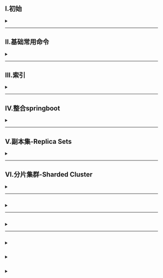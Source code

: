## I.初始

<details>
<summary> </summary>

### 简介
- MongoDB是一个高性能、无模式的文档型数据库，当初的设计就是用于简化开发和方便扩展，是NoSQL数据库产品的一种


### 应用场景
- 对象数据库高并发读写需求
- 对海量数据的高效率储存和访问需求
- 对数据库的高可扩展性和高可用性需求

### 启动与连接

**启动**
bin目录下执行
- `mongod --dbpath=数据存储路径`
- `mongod --config=conf配置文件路径`，配置文件必须配置数据存储路径

**Shell连接**
bin目录下执行
- `mongosh [--host <ip>] [--port <port>]` 

</details>

---

## II.基础常用命令

<details>
<summary> </summary>

### 数据库操作

| 命令              | 作用                                      |
| ----------------- | ----------------------------------------- |
| use 数据库名称    | 选择/创建数据库，当数据库不存在会自动创建 |
| show dbs          | 查看所有有权访问的数据库                  |
| db.dropDatabase() | 删除当前所选择的库                        |

数据库名需满足以下条件
- 不能是空字符串
- 不得含有空格 '.' '$' '/' '\' '\0'
- 全部小写
- 最多64字节

特殊数据库
- `admin` 从权限角度来看，这是root数据库。若将一个用户添加到这个数据库，这个用户自动继承所有数据库的权限。一些特定的服务器端命令也只能从这个数据库运行
- `local` 这个数据永远不会被复制，可以用来存储限于本地单台服务器的任意集合
- `config` 当Mongo用于分片设置时，config数据库在内部使用，用于保存分片的相关信息


### 集合操作

| 命令                          | 作用     |
| ----------------------------- | -------- |
| db.createCollection("集合名") | 创建集合 |
| db.集合名.drop()              | 删除集合 |

### 文档基本CRUD

**文档插入**

```
db.collection.insertOne(
    <document or array of documents>.
    {
        writeConcern: <document>,
        ordered: <boolean>
    }
) //单条插入
db.collection.insertMany(
    [<document 1>,<document 2>,...],
    {
        writeConcern: <document>,
        ordered: <boolean>
    }
) //多条插入
```
| 参数         | 类型              | 描述                                       |
| ------------ | ----------------- | ------------------------------------------ |
| document     | document or array | 要插入到集合种的文档或者文档数组(json格式) |
| ordered      | boolean           | 是否排序                                   |
| writeConcern | document          | 插入时性能、可靠性的级别                   |

例如：
```
db.my.insertOne(
    {
        "id":"100",
        "content":"你好"
    }
)
```

**查询**

`db.collection.find(<query>,[projection])`
| 参数       | 类型     | 描述                                                                                           |
| ---------- | -------- | ---------------------------------------------------------------------------------------------- |
| query      | document | 可选。使用查询运算符指定选择筛选器。若要返回集合中的所有文档，请省略此参数或传递空文档         |
| projection | document | 可选。指定要在与查询筛选器匹配的文档中返回的字段。若要返回匹配文档中的所有字段，请省略此参数。 |

示例：   
查找上文插入的文档  
`db.my.find()` 查看所有文档  
`db.my.find({id:'100'},{id:1})` 查找指定文档并只显示指定字段id

**更新**
```
db.collection.update(query,update,options)
```
- 覆盖更新，修改id为1的记录的一个字段，最终该文档只会剩下该字段  
  `db.collection.update({id:"1"},{a:NumberInt(100)})`  
- 局部修改，顾名思义,使用修改器\$set   
  ``db.collection.update({id:"1"},{$set{a:NumberInt(100)}})``
- 批量修改，修改所有满足条件的文档字段  
  `db.collection.update({id:"1"},{$set{a:NumberInt(100)}},{multi:true})`
- 列值增长，在原有值上进行变动，可使用\$inc来实现  
  `db.collection.update({id:"1"},{$inc{a:NumberInt(100)}})`

**删除**
`db.collection.remove(条件)`  
例如  
`db.my.remove({name:"张山"})`


### 分页查询

**统计查询**  
`db.collection.count(query,[option])`

**列表查询**  
`db.collection.find().skip().limit()`  
limit限制查询条数，skip跳过指定数据数

**排序查询**  
`db.collection.find().sort({key:1/-1})`  
1代表升序，-1代表降序

### 其他查询

**正则的复杂条件查询**  
MongoDB的模糊查询是通过正则表达式实现  
`db.collection.find({字段:/正则表达式/})`  
> 正则表达式相关可见于MySQL笔记中**XI.正则表达式**

**比较查询**  
`db.collection.find({字段:{$gt:value}})`  
| 操作符 | 描述 |
| ------ | ---- |
| $gt    | >    |
| $lt    | <    |
| $gte   | >=   |
| $lte   | <=   |
| &ne    | !=   |

**包含查询**  
`db.collection.find({字段:{$in:[value1,value2,...]}})`  
不包含使用\$nin

**条件查询**  
`db.collection.find({$and:[{numb:{$gt:NumberInt(700)}},{},{},..]})`  
\$and表并，\$or表或




</details>

---

## III.索引

<details>
<summary> </summary>

### 概述
- 索引支持在MongoDB中高效地执行查询。如果没有索引,MongoDB必须执行全集合扫描，即扫描集合中的每个文档，以选择与查询语句匹配的文档。这种扫描全集合的查询效率是非常低的，特别在处理大量的数据时，查询可以要花费几十秒甚至几分钟，这对网站的性能是非常致命的。  
- 如果查询存在适当的索引，MongoDB可以使用该索引限制必须检查的文档数
- 索引是特殊的数据结构，它以易于遍历的形式存储集合数据集的一小部分。索引存储特定字段或─组字段的值，按字段值排序。索引项的排序支持有效的相等匹配和基于范围的查询操作。此外，MongoDB丕可以使用索引中的排序返回结果

### 索引类型
- 单字段索引：在文档的单个字段创建升序、降序索引
- 复合索引：多个字段定义索引，例如`{userid:1,score:-1}`，则先按userid升序排序，然后对于每个userid按score降序排序
- 其他索引：地理空间索引(Geospatial Index)、文本索引（Text Indexes)、哈希索引(Hashed Indexes)
  - 地理空间索引：为了支持对地理空间坐标数据的有效查询，MongoDB提供了两种特殊的索引:返回结果时使用平面几何的二维索引和返回结果时使用球面几何的二维球面索引
  - 文本索引：MongoDB提供了一种文本索引类型，支持在集合中搜索字符串内容。这些文本索引不存储特定于语言的停止词(例如"the"、"a"、"or")，而将集合中的词作为词干，只存储根词
  - 哈希索引：为了支持基于散列的分片，MongoDB提供了散列索引类型，它对字段值的散列进行索引。这些索引在其范围内的值分布更加随机，但只支持相等匹配。不支持基于范围的查询

### 索引操作

**查看索引**  
`db.collection.getIndexes()`  
结果
```
[
  {
    "key": {
      "_id": 1 //索引排序字段
    },
    "name": "_id_", //索引名
    "ns": "articledb.my", //数据库名以及集合名
    "v": 2 //版本
  }
]
```

**创建索引**  
`db.collection.createIndex(keys,[options])`  

部分常用可选项
| 参数   | 类型    | 描述                                                                   |
| ------ | ------- | ---------------------------------------------------------------------- |
| unique | boolean | 建立的索引是否唯一                                                     |
| name   | string  | 索引名。若未指定，则自动通过连接索引的字段名和排序顺序生成一个索引名称 |

**删除索引**  
`db.collection.dropIndex(index)`  

**性能分析**  
`db.collection.find(query,options).explain(options)`  
用于查看查询的情况如查询耗费的时间、是否基于索引查询等  

**涵盖查询**  
当查询条件和查询的投影仅包含索引字段时，直接从索引返回结果，而不扫描任何文档或将文档带入内存(类似无需回表查询) 

![](/img/MongoDB/cover_query.png)


</details>

---

## IV.整合springboot 

<details>
<summary> </summary>

**依赖**
```xml
<dependency>
  <groupId>org.springframework.boot</groupId>
  <artifactId>spring-boot-starter-data-mongodb</artifactId>
</dependency>
```

**实体类注解**
| 注解                         | 作用                                           |
| ---------------------------- | ---------------------------------------------- |
| @Document(collection="name") | 设置映射名，若省略，则默认使用类名小写映射集合 |
| @Id                          | 主键标识                                       |
| @Field("name")               | 对应到mongodb的字段名，若一致则可省略          |
| @Indexed                     | 索引标识                                       |
| @CompoundIndex(def="{}")     | 复合索引                                       |

### DAO接口
继承MongoRepository< T ,ID Type >  
MongoRepository提供了基础的CRUD
- save(T t) 
- deleteOneById(T id)
- findOneById(T id)


**分页查询**  
`Pgae<Comment> findByPatamerName(T t,Pageable pageable)`  
方法名必须按findBy-参数名格式  
实现：
```java
public Page<Comment> findCommentListByParentId(String parentid, int page, int pagesize) {
    return commentRepository.findByParentid(parentid, PageRequest.of(page-1,pagesize));
}
```

**MongoTemplate**   
提供Mongodb模板方法，例
```java
Query query=Query.query(Criteria.where("字段").is(条件参数)); //查询条件
Update update =new Update();
update.inc("更新字段"); //同mongodb操作，有set、inc等方法
mongoTemplate.updateFirst(Query query,Update update,Class<?> entityClass)
```
- query可以通过.addCriteria()添加条件

[更多方法](https://docs.spring.io/spring-data/mongodb/docs/current/api/org/springframework/data/mongodb/core/MongoTemplate.html)

</details>

---

## V.副本集-Replica Sets

<details>
<summary> </summary>

> 副本集是一组维护相同数据集的mongod服务，副本集可以提供冗余和高可用性，是所有生产部署的基础。
>  也可以说，副本集类似于有自动故障恢复功能的主从集群。通俗的讲就是用多台机器进行同一数据的异步同步，从而使多台机器拥有同一数据的多个副本，并且当主库当掉时在不需要用户干预的情况下自动切换其他备份服务器做主库。而且还可以利用副本服务器做只读服务器，实现读写分离，提高负载
> 主从复制和副本集的区别在于副本集没有固定的“主节点”。整个集群会选出一个“主节点”，当其挂掉后，又在剩下的从节点中选出其他节点作为“主节点”，副本集总有一个活跃点和一个或多个备份节点

**副本集的类型与角色**  
两种类型：
- 主节点(Primary)：数据操作的主要连接点，可读写
- 次要节点(Secondaries：数据冗余备份节点，可以读或选举  
三种角色：
- 主要成员(Primary)：主要接受所有写操作，就是主节点
- 副本成员(Replicate)：从主节点通过复制操作以维护相同的数据集，即备份数据，不可写操作，但可以读操作，是默认的一种从节点类型
- 仲裁者(Arbiter)：不保留任何数据的副本，只是有投票选举作用。当然也可以将仲裁服务器维护为副本集的一部分，即副本成员同时也可以是仲裁者。也是一种从节点类型

**副本集架构**
![](/img/MongoDB/Replica_sets_structure.png)

**副本集构建**  
节点创建类似于mongodb数据库的搭建，即建立存放数据和日志的目录

> 第一步：创建主节点
```
#建目录
mkdir -p ./mongodb/replica_sets/myrs_27017/log \ &
mkdir -p ./mongodb/replica_sets/myrs_27017/data/db
#配置文件
vim /mongodb/replica_sets/myrs_27017/mongod.conf
```
配置文件
```conf
systemLog:
  destination: file
  path: "/usr/local/mongodb/replica_sets/myrs_27017/log/mongod.log"
  logAppend: true
storage:
  dbPath: "/usr/local/mongodb/replica_sets/myrs_27017/data/db"
  journal:
    enabled: true
processManagement:
  fork: true
net:
  bindIp: localhost,192.168.52.129
  #端口
  port: 27017
replication:
  #副本集名称
  replSetName: myrs
```
启动
```
/usr/local/mongodb/bin/mongod -f /mongodb/replica_sets/myrs_27017/mongod.conf
```

> 第二步：创建副节点、仲裁节点
同主节点，修改端口、目录即可


> 第三步：初始化配置副本集和主节点

客户端连接主节点，初始化新的副本集  
`rs.initiate([configuration])`
- `rs.config()` 查看节点配置
- `rs.isMaster()` 查看是否为主节点
- `rs.status()` 查看节点状态 

> 第四步：添加从节点  
> 
- ` rs.add(host,arbiterOnly)`
- `rs.add("ip")`
- `rs.addArb("ip")`或第一条均可添加仲裁节点  
| 参数        | 类型               | 描述                                                                                                                                                                                                        |
| ----------- | ------------------ | ----------------------------------------------------------------------------------------------------------------------------------------------------------------------------------------------------------- |
| host        | string or document | 要添加到副本集的新成员。指定为字符串或配置文档:1)如果是一个字符串，则需要指定新成员的主机名和可选的端口号;2)如果是一个文档，请指定在members数组中找到的副本集成员配置文档。必须在成员配置文档中指定主机字段 |
| arbiterOnly | boolean            | 可选。仅在<host>为字符串时使用。为true则添加的为仲裁者                                                                                                                                                      |
主机成员配置文档：
```
{
  _id: <int>,
  host: <string>,
  arbiterOnly: <boolean>,
  buildIndexes: <boolean>,
  hidden: <boolean>,
  priority: <number>,
  tags: <document>,
  slaveDelay: <int>,
  votes: <number>
}

```

### 主节点的选举原则
MongoDB在副本集中，会自动进行主节点的选举，主节点选举的触发条件：
- 主节点故障
- 主节点网络不可达
- 人工干预(rs.stepDown(600))

**选举规则**
- 票数最高，且获得了“大多数”成员的投票支持的节点获胜。
> “大多数”定义为：假设复制集内投票成员数量为N，则大多数为N/2+1。当复制集内存活成员数量不足大多数时，整个复制集将无法选举出Primary，复制集将无法提供写服务，处于只读状态
- 若票数相同，且获得了大多数成员的投票支持，数据新的节点获胜
- 在获得票数时，优先级参数影响重大，通过设置优先级可以获得额外票数

### SpringDataMongoDB连接副本集
修改配置文件，数据源配置采用uri
```
mongodb://host1,host2,host3,.../arti?connect=replicaSet&slaveOK=true&replicaSet=副本集名字
```



</details>


---

## VI.分片集群-Sharded Cluster

<details>
<summary> </summary>

**概述**
- 分片是一种跨多台机器分布数据的方法，MongoDB使用分片来支持具有非常大的数据集和高吞吐量操作
- 分片是指将数据拆分，将其分散存在不同的机器上的过程。有时也用分区来表示这个概念。将数据分散到不同机器上，不需要功能强大的大型计算机就可以存储更多的数据，处理更多的负载
- 具有大型数据集或高吞吐量应用程序的数据库系统可以会挑战单个服务器的容量。例如，高查询率会耗尽服务器的CPU容量。工作集大小大于系统的RAM会强调磁盘驱动器的I/O容量
> 有两种解决系统增长的方法：垂直扩展和水平扩展
> 垂直扩展意味着增加单个服务器的容量，如使用更强大的CPU，添加更多RAM或增加存储空间量。可用技术的局限性可能会限制单个机器对于给定工作负载。结果，垂直缩放有实际的最大值。
> 水平扩展意味着划分系统数据集并加载多个服务器，添加其他服务器可以根据需要增加容量。虽然单个机器的总体速度或容量可能不高，但每台机器处理整个工作负载的子集，可能提供比单个高速大容量服务器更高的效率。扩展部署容量只需要根据添加额外的服务器，这可能比单个机器的高端硬件的总体成本更低。权衡使基础架构和部署维护的复杂性增加

**分片集群包含的组件**
- 分片：每个分片包含分片数据的子集。每个分片都可以部署为副本集
- 路由(mongos)：mongos充当查询路由器，在客户端应用程序和分片集群之间提供接口
- config servers调度配置：配置服务器存储群集的元数据和配置设置。
![](/img/MongoDB/Sharded_Cluster.png)

### 分片集群架构
![](/img/MongoDB/Sharded_Cluste2.png)

### 分片集群搭建
第一套副本集
```
mkdir -p ./mongodb/sharded_cluster/myshardrs01_27018/log \ &
mkdir -p ./mongodb/sharded_cluster/myshardrs01_27018/data/db \ &

mkdir -p ./mongodb/sharded_cluster/myshardrs01_27118/log \ &
mkdir -p ./mongodb/sharded_cluster/myshardrs01_27118/data/db \ &

mkdir -p ./mongodb/sharded_cluster/myshardrs01_27218/log \ &
mkdir -p ./mongodb/sharded_cluster/myshardrs01_27218/data/db 
```
配置文件  
`vim ./mongodb/sharded_cluster/myshardrs01_27018/mongod.conf`  

```conf
systemLog:
  destination: file
  path: "/usr/local/mongodb/sharded_cluster/myshardrs01_27018/log/mongod.log"
  logAppend: true
storage:
  dbPath: "/usr/local/mongodb/sharded_cluster/myshardrs01_27018/data/db"
  journal:
    enabled: true
processManagement:
  fork: true
net:
  bindIp: localhost,192.168.52.129
  #端口
  port: 27018
replication:
  #副本集名称
  replSetName: myshardrs01
sharding:
  #分片角色
  clusterRole: shardsvr
```
- 类似的依照结构图创建该分片的从节点，端口分别为27118，27218
- 启动并设置第一套副本集：一主一副本一仲裁
- 同理设置第二套副本集、配置节点副本集


</details>


---

## 

<details>
<summary> </summary>


</details>

---

## 

<details>
<summary> </summary>


</details>

---

## 

<details>
<summary> </summary>


</details>

## 

<details>
<summary> </summary>


</details>

## 

<details>
<summary> </summary>


</details>